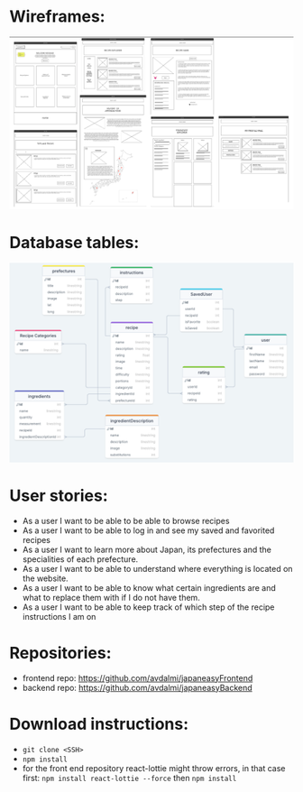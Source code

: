 # Wireframes:

![wireframes for website](./src/images/wireframes.png)

# Database tables:

![database tables for website](./src//images/database.png)

# User stories:

- As a user I want to be able to be able to browse recipes
- As a user I want to be able to log in and see my saved and favorited recipes
- As a user I want to learn more about Japan, its prefectures and the specialities of each prefecture.
- As a user I want to be able to understand where everything is located on the website.
- As a user I want to be able to know what certain ingredients are and what to replace them with if I do not have them.
- As a user I want to be able to keep track of which step of the recipe instructions I am on

# Repositories:

- frontend repo: https://github.com/avdalmi/japaneasyFrontend
- backend repo: https://github.com/avdalmi/japaneasyBackend

# Download instructions:

- `git clone <SSH>`
- `npm install `
- for the front end repository react-lottie might throw errors, in that case first: `npm install react-lottie --force` then `npm install`
